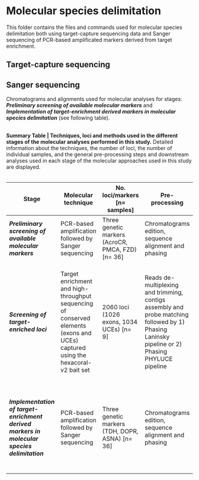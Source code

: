 # <b>Molecular species delimitation</b>

This folder contains the files and commands used for molecular species delimitation both using target-capture sequencing data and Sanger sequencing of PCR-based amplificated markers derived from target enrichment.

## Target-capture sequencing


## Sanger sequencing
Chromatograms and alignments used for molecular analyses for stages: <b><i>Preliminary screening of available molecular markers</i></b> and <b><i>Implementation of target-enrichment derived markers in molecular species delimitation</i></b> (see following table).<br><br>

<b>Summary Table | Techniques, loci and methods used in the different stages of the molecular analyses performed in this study.</b> Detailed information about the techniques, the number of loci, the number of individual samples, and the general pre-processing steps and downstream analyses used in each stage of the molecular approaches used in this study are displayed.<br>
<br>

| Stage                                                                                 | Molecular technique                                                                                                              | No. loci/markers [n= samples]                     | Pre-processing                                                                                                                           | Downstream analyses                                                                                                                               |
|---------------------------------------------------------------------------------------|----------------------------------------------------------------------------------------------------------------------------------|---------------------------------------------------|------------------------------------------------------------------------------------------------------------------------------------------|---------------------------------------------------------------------------------------------------------------------------------------------------|
| <b><i>Preliminary screening of available molecular markers</i></b>                                  | PCR-based amplification followed by Sanger sequencing                                                                            | Three genetic markers (AcroCR, PMCA, FZD) [n= 36] | Chromatograms edition, sequence alignment and phasing                                                                                    | Genetic clustering, genetic distances and gene trees                                                                                              |
| <b><i>Screening of target-enriched loci</i></b>                                                     | Target enrichment and high-throughput sequencing of conserved elements (exons and UCEs) captured using the hexacoral-v2 bait set | 2060 loci (1026 exons, 1034 UCEs) [n= 9]          | Reads de-multiplexing and trimming, contigs assembly and probe matching followed by 1) Phasing Laninsky pipeline or 2) Phasing PHYLUCE pipeline  | For 1) Genetic clustering (1889 loci), SNAPP species tree (210 loci); and 2) Allele sharing-based approaches and extended species trees (80 loci) |
| <b><i>Implementation of target-enrichment derived markers in molecular species delimitation</i></b> | PCR-based amplification followed by Sanger sequencing                                                                            | Three genetic markers (TDH, DOPR, ASNA) [n= 36]   | Chromatograms edition, sequence alignment and phasing                                                                                    | Genetic clustering, genetic distances, gene trees, species trees, coalescent and allele sharing-based approaches                                  |
